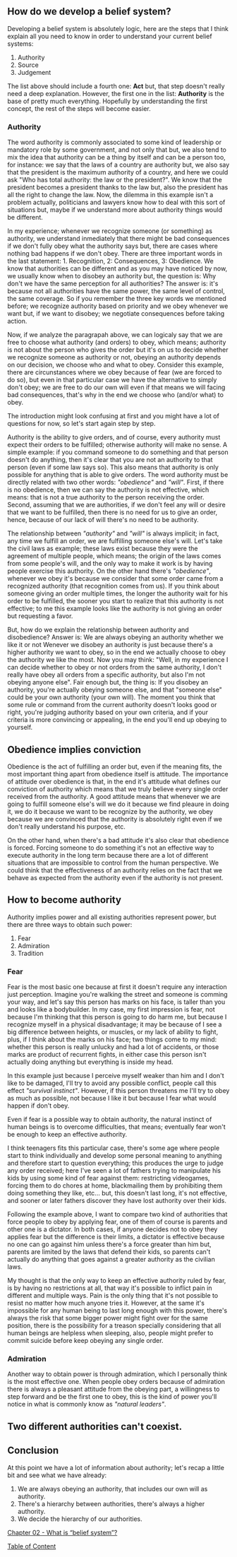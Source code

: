 ## How do we develop a belief system?

Developing a belief system is absolutely logic, here are the steps that I think explain all you need to know in order to understand your current belief systems:

  1. Authority
  2. Source
  3. Judgement

The list above should include a fourth one: **Act** but, that step doesn't really need a deep explanation. However, the first one in the list: **Authority** is the base of pretty much everything. Hopefully by understanding the first concept, the rest of the steps will become easier.

### Authority

The word authority is commonly associated to some kind of leadership or mandatory role by some government, and not only that but, we also tend to mix the idea that authority can be a thing by itself and can be a person too, for instance: we say that the laws of a country are authority but, we also say that the president is the maximum authority of a country, and here we could ask "Who has total authority: the law or the president?". We know that the president becomes a president thanks to the law but, also the president has all the right to change the law. Now, the dilemma in this example isn't a problem actually, politicians and lawyers know how to deal with this sort of situations but, maybe if we understand more about authority things would be different.

In my experience; whenever we recognize someone (or something) as authority, we understand inmediately that there might be bad consequences if we don't fully obey what the authority says but, there are cases where nothing bad happens if we don't obey. There are three important words in the last statement: 1. Recognition, 2: Consequences, 3: Obedience. We know that authorities can be different and as you may have noticed by now, we usually know when to disobey an authority but, the question is: Why don't we have the same perception for all authorities? The answer is: it's because not all authorities have the same power, the same level of control, the same coverage. So if you remember the three key words we mentioned before; we recognize authority based on priority and we obey whenever we want but, if we want to disobey; we negotiate consequences before taking action.

Now, if we analyze the paragrapah above, we can logicaly say that we are free to choose what authority (and orders) to obey, which means; authority is not about the person who gives the order but it's on us to decide whether we recognize someone as authority or not, obeying an authority depends on our decision, we choose who and what to obey. Consider this example, there are circunstances where we obey because of fear (we are forced to do so), but even in that particular case we have the alternative to simply don't obey; we are free to do our own will even if that means we will facing bad consequences, that's why in the end we choose who (and/or what) to obey.

The introduction might look confusing at first and you might have a lot of questions for now, so let's start again step by step.

Authority is the ability to give orders, and of course, every authority must expect their orders to be fulfilled; otherwise authority will make no sense. A simple example: if you command someone to do something and that person doesn't do anything, then it's clear that you are not an authority to that person (even if some law says so). This also means that authority is only possible for anything that is able to give orders. The word authority must be directly related with two other words: _"obedience"_ and _"will"_. First, if there is no obedience, then we can say the authority is not effective, which means: that is not a true authority to the person receiving the order. Second, assuming that we are authorities, if we don't feel any will or desire that we want to be fulfilled, then there is no need for us to give an order, hence, because of our lack of will there's no need to be authority.

The relationship between _"authority"_ and _"will"_ is always implicit; in fact, any time we fulfill an order, we are fulfilling someone else's will. Let's take the civil laws as example; these laws exist because they were the agreement of multiple people, which means; the origin of the laws comes from some people's will, and the only way to make it work is by having people exercise this authority. On the other hand there's _"obedience"_, whenever we obey it's because we consider that some order came from a recognized authority (that recognition comes from us). If you think about someone giving an order multiple times, the longer the authority wait for his order to be fulfilled, the sooner you start to realize that this authority is not effective; to me this example looks like the authority is not giving an order but requesting a favor.

But, how do we explain the relationship between authority and disobedience? Answer is: We are always obeying an authority whether we like it or not Wenever we disobey an authority is just because there's a higher authority we want to obey, so in the end we actually choose to obey the authority we like the most. Now you may think: "Well, in my experience I can decide whether to obey or not orders from the same authority, I don't really have obey all orders from a specific authority, but also I'm not obeying anyone else". Fair enough but, the thing is: If you disobey an authority, you're actually obeying someone else, and that "someone else" could be your own authority (your own will). The moment you think that some rule or command from the current authority doesn't looks good or right, you're judging authority based on your own criteria, and if your criteria is more convincing or appealing, in the end you'll end up obeying to yourself.

## Obedience implies conviction

Obedience is the act of fulfilling an order but, even if the meaning fits, the most important thing apart from obedience itself is attitude. The importance of attitude over obedience is that, in the end it's attitude what defines our conviction of authority which means that we truly believe every single order received from the authority. A good attitude means that whenever we are going to fulfill someone else's will we do it because we find pleaure in doing it, we do it because we want to be recognize by the authority, we obey because we are convinced that the authority is absolutely right even if we don't really understand his purpose, etc.

On the other hand, when there's a bad attitude it's also clear that obedience is forced. Forcing someone to do something it's not an effective way to execute authority in the long term because there are a lot of different situations that are impossible to control from the human perspective. We could think that the effectiveness of an authority relies on the fact that we behave as expected from the authority even if the authority is not present.

## How to become authority

Authority implies power and all existing authorities represent power, but there are three ways to obtain such power:

  1. Fear
  2. Admiration
  3. Tradition

### Fear

Fear is the most basic one because at first it doesn't require any interaction just perception. Imagine you're walking the street and someone is comming your way, and let's say this person has marks on his face, is taller than you and looks like a bodybuilder. In my case, my first impression is fear, not because I'm thinking that this person is going to do harm me, but because I recognize myself in a physical disadvantage; it may be because of I see a big difference between heights, or muscles, or my lack of ability to fight, plus, if I think about the marks on his face; two things come to my mind: whether this person is really unlucky and had a lot of accidents, or those marks are product of recurrent fights, in either case this person isn't actually doing anything but everything is inside my head.

In this example just because I perceive myself weaker than him and I don't like to be damaged, I'll try to avoid any possible conflict, people call this effect _"survival instinct"_. However, if this person threatens me I'll try to obey as much as possible, not because I like it but because I fear what would happen if don't obey.

Even if fear is a possible way to obtain authority, the natural instinct of human beings is to overcome difficulties, that means; eventually fear won't be enough to keep an effective authority.

I think teenagers fits this particular case, there's some age where people start to think individually and develop some personal meaning to anything and therefore start to question everything; this produces the urge to judge any order received; here I've seen a lot of fathers trying to manipulate his kids by using some kind of fear against them: restricting videogames, forcing them to do chores at home, blackmailing them by prohibiting them doing something they like, etc... but, this doesn't last long, it's not effective, and sooner or later fathers discover they have lost authority over their kids.

Following the example above, I want to compare two kind of authorities that force people to obey by applying fear, one of them of course is parents and other one is a dictator. In both cases, if anyone decides not to obey they applies fear but the difference is their limits, a dictator is effective because no one can go against him unless there's a force greater than him but, parents are limited by the laws that defend their kids, so parents can't actually do anything that goes against a greater authority as the civilian laws.

My thought is that the only way to keep an effective authority ruled by fear, is by having no restrictions at all, that way it's possible to inflict pain in different and multiple ways. Pain is the only thing that it's not possible to resist no matter how much anyone tries it. However, at the same it's impossible for any human being to last long enough with this power, there's always the risk that some bigger power might fight over for the same position, there is the possibility for a treason specially considering that all human beings are helpless when sleeping, also, people might prefer to commit suicide before keep obeying any single order.

### Admiration

Another way to obtain power is through admiration, which I personally think is the most effective one. When people obey orders because of admiration there is always a pleasant attitude from the obeying part, a willingness to step forward and be the first one to obey, this is the kind of power you'll notice in what is commonly know as _"natural leaders"_.

## Two different authorities can't coexist.

## Conclusion

At this point we have a lot of information about authority; let's recap a little bit and see what we have already:
  1. We are always obeying an authority, that includes our own will as authority.
  2. There's a hierarchy between authorities, there's always a higher authority.
  3. We decide the hierarchy of our authorities.


[Chapter 02 - What is “belief system”?](chapter01.md##what-is-belief-system)

[Table of Content](../readme.md#table-of-content)
